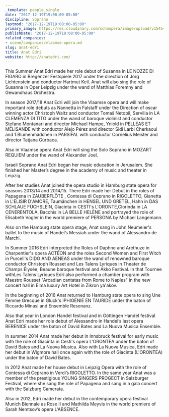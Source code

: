 ```yaml
---
_template: people_single
date: "2017-12-19T19:08:00-05:00"
discipline: Soprano
lastmod: "2017-12-19T19:08:00-05:00"
primary_image: https://res.cloudinary.com/schmopera/image/upload/v1545409169/media/webhook-uploads/1513728405319/IMG_0098-1-e1485662455130.jpg.jpg
publishDate: "2017-12-19T19:08:00-05:00"
related_companies:
- scene/companies/vlaamse-opera.md
slug: anat-edri
title: Anat Edri
website: http://anatedri.com/
---
```


This Summer Anat Edri made her role debut of Susanna in LE NOZZE DI FIGARO in Bregenzer Festspiele 2017 under the direction of Jörg Lichtenstein and conductor Hartmut Keil.  Anat will also sing the role of Susanna in Oper Leipzig under the wand of Matthias Foremny and Gewandhaus Orchestra.

In season 2017/18 Anat Edri will join the Vlaamse opera and will make important role debuts as Nannetta in Falstaff under the Direction of oscar winning actor Christoph Waltz and conductor Tomaš Netopil, Servilia in LA CLEMENZA DI TITO under the wand of baroque violinist and conductor Stefano Montanari and director Michael Hampe, Yniold in PELLÉAS ET MÉLISANDE with conductor Alejo Pérez and director Sidi Larbi Cherkaoui and 1.Blumenmädchen in PARSIFAL with conductor Cornelius Meister and director Tatjana Gürbaca.

Also in Vlaamse opera Anat Edri will sing the Solo Soprano in MOZART REQUIEM under the wand of Alexander Joel.

Israeli Soprano Anat Edri began her music education in Jerusalem. She finished her Master’s degree in the academy of music and theater in Leipzig.

After her studies Anat joined the opera studio in Hamburg state opera for seasons 2013/14 and 2014/15. There Edri made her Debut in the roles of Papagena in ZAUBERFLÖTE , Contessa di Ceprano in RIGOLETTO, Gianetta in L'ELISIR D'AMORE, Taumänchen in HENSEL UND GRETEL, Hahn in DAS SCHLAUE FÜCHSLEIN, Giacinta in CESTI's L'ORONTE,Clorinda in LA CENERENTOLA, Bacchis in LA BELLE HELÉNE and portrayed the role of Elisabeth Vogler in the world premiere of PERSONA by Michael Langemann.

Also on the Hamburg state opera stage, Anat sang in John Neumeier's ballet to the music of Handel’s Messiah under the wand of Alessandro de Marchi.

In Summer 2016 Edri interpreted the Roles of Daphne and Arethuze in Charpentier's opera ACTÉON and the roles Second Women and First Witch in Purcell's DIDO AND AENEAS under the wand of renowned baroque conductor Christoph Rousset and Les Talens Lyriques in Theater de Champs Élysée, Beaune baroque festival and Akko Festival. In that Tournee withLes Talens Lyriques Edri also performed a chamber program with Maestro Rousset "Arcadian cantatas from Rome to Naples" in the new concert hall in Elma luxury Art Hotel in Zikron ya'akov.

In the beginning of 2016 Anat returned to Hamburg state opera to sing Une Femme Grecque in Gluck's IPHIGÉNIE EN TAURIDE under the baton of Riccardo Minasi and Ensemble Resonanz.

Also that year in London Handel festival and in Göttingen Handel festival
Anat Edri made her role debut of Alessandro in Handel’s last opera BERENICE under the baton of David Bates and La Nuova Musica Ensemble.

In summer 2014 Anat made her debut in Innsbruck festival for early music with the role of Giacinta in Cesti's opera L'ORONTEA under the baton of David Bates and La Nuova Musica. Also with La Nuova Musica, Edri made her debut in Wigmore hall once again with the role of Giacinta (L'ORONTEA) under the baton of David Bates.

In 2012 Anat made her house debut in Leipzig Opera with the role of Contessa di Ceprano in Verdi’s RIGOLETTO. In the same year Anat was a member of the prestigious YOUNG SINGERS PROGECT in Salzburger Festival, where she sang the role of Papagena and sang in a gala concert with the Salzburg Camerata.

Also in 2012, Edri made her debut in the contemporary opera festival Munich Biennale as Rose II and Mathilda Meyvis in the world premiere of Sarah Nemtsov’s opera L'ABSENCE.
